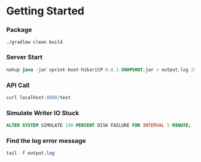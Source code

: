 # Getting Started

### Package
```agsl
./gradlew clean build
```

### Server Start

```sql
nohup java -jar sprint-boot-hikariCP-0.0.1-SNAPSHOT.jar > output.log 2>&1 &
```

### API Call

```sql
curl localhost:8080/test
```

### Simulate Writer IO Stuck
```sql
ALTER SYSTEM SIMULATE 100 PERCENT DISK FAILURE FOR INTERVAL 5 MINUTE;
```

### Find the log error message

```sql
tail -f output.log
```